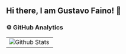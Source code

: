 ## Hi there, I am Gustavo Faino! 👋


### ⚙️ GitHub Analytics

<table>
  <tr>
    <td>
      <img
        align="left"
          [![Anurag's GitHub stats](https://github-readme-stats.vercel.app/api?username=GustavoFaino)](https://github.com/anuraghazra/github-readme-stats)
        alt="Github Stats"
      />
    </td>
  </tr>
</table>

<!--
**GustavoFaino/GustavoFaino** is a ✨ _special_ ✨ repository because its `README.md` (this file) appears on your GitHub profile.

Here are some ideas to get you started:

- 🔭 I’m currently working on ...
- 🌱 I’m currently learning ...
- 👯 I’m looking to collaborate on ...
- 🤔 I’m looking for help with ...
- 💬 Ask me about ...
- 📫 How to reach me: ...
- 😄 Pronouns: ...
- ⚡ Fun fact: ...
-->

